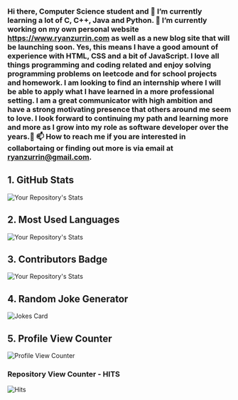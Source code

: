### Hi there, Computer Science student and 🌱 I’m currently learning a lot of C, C++, Java and Python. 🔭 I’m currently working on my own personal website https://www.ryanzurrin.com as well as a new blog site that will be launching soon. Yes, this means I have a good amount of experience with HTML, CSS and a bit of JavaScript.  I love all things programming and coding related and enjoy solving programming problems on leetcode and for school projects and homework. I am looking to find an internship where I will be able to apply what I have learned in a more professional setting. I am a great communicator with high ambition and have a strong motivating presence that others around me seem to love. I look forward to continuing my path and learning more and more as I grow into my role as software developer over the years.👋 📫 How to reach me if you are interested in collabortaing or finding out more is via email at ryanzurrin@gmail.com. 

<!--
**RyanZurrin/RyanZurrin** is a ✨ _special_ ✨ repository because its `README.md` (this file) appears on your GitHub profile.

Here are some ideas to get you started:

- 🔭 I’m currently working on ...
- 🌱 I’m currently learning ...
- 👯 I’m looking to collaborate on ...
- 🤔 I’m looking for help with ...
- 💬 Ask me about ...
- 📫 How to reach me: ...
- 😄 Pronouns: ...
- ⚡ Fun fact: ...
-->
## 1. GitHub Stats
![Your Repository's Stats](https://github-readme-stats.vercel.app/api?username=RyanZurrin&show_icons=true)
## 2. Most Used Languages
![Your Repository's Stats](https://github-readme-stats.vercel.app/api/top-langs/?username=RyanZurrin&theme=blue-green)
## 3. Contributors Badge
![Your Repository's Stats](https://contrib.rocks/image?repo=mpsych/mpsych.org)
## 4. Random Joke Generator
![Jokes Card](https://readme-jokes.vercel.app/api)
## 5. Profile View Counter
![Profile View Counter](https://komarev.com/ghpvc/?username=RyanZurrin)
### Repository View Counter - HITS
![Hits](https://hitcounter.pythonanywhere.com/count/tag.svg?url=https://github.com/RyanZurrin)
